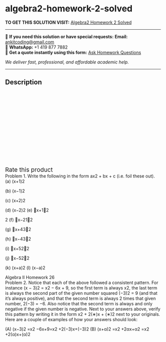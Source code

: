 # algebra2-homework-2-solved
**TO GET THIS SOLUTION VISIT:** [Algebra2 Homework 2 Solved](https://www.ankitcodinghub.com/product/algebra2-homework-2-solved/)


---

📩 **If you need this solution or have special requests:** **Email:** ankitcoding@gmail.com  
📱 **WhatsApp:** +1 419 877 7882  
📄 **Get a quote instantly using this form:** [Ask Homework Questions](https://www.ankitcodinghub.com/services/ask-homework-questions/)

*We deliver fast, professional, and affordable academic help.*

---

<h2>Description</h2>



<div class="kk-star-ratings kksr-auto kksr-align-center kksr-valign-top" data-payload="{&quot;align&quot;:&quot;center&quot;,&quot;id&quot;:&quot;98993&quot;,&quot;slug&quot;:&quot;default&quot;,&quot;valign&quot;:&quot;top&quot;,&quot;ignore&quot;:&quot;&quot;,&quot;reference&quot;:&quot;auto&quot;,&quot;class&quot;:&quot;&quot;,&quot;count&quot;:&quot;0&quot;,&quot;legendonly&quot;:&quot;&quot;,&quot;readonly&quot;:&quot;&quot;,&quot;score&quot;:&quot;0&quot;,&quot;starsonly&quot;:&quot;&quot;,&quot;best&quot;:&quot;5&quot;,&quot;gap&quot;:&quot;4&quot;,&quot;greet&quot;:&quot;Rate this product&quot;,&quot;legend&quot;:&quot;0\/5 - (0 votes)&quot;,&quot;size&quot;:&quot;24&quot;,&quot;title&quot;:&quot;Algebra2 Homework 2 Solved&quot;,&quot;width&quot;:&quot;0&quot;,&quot;_legend&quot;:&quot;{score}\/{best} - ({count} {votes})&quot;,&quot;font_factor&quot;:&quot;1.25&quot;}">

<div class="kksr-stars">

<div class="kksr-stars-inactive">
            <div class="kksr-star" data-star="1" style="padding-right: 4px">


<div class="kksr-icon" style="width: 24px; height: 24px;"></div>
        </div>
            <div class="kksr-star" data-star="2" style="padding-right: 4px">


<div class="kksr-icon" style="width: 24px; height: 24px;"></div>
        </div>
            <div class="kksr-star" data-star="3" style="padding-right: 4px">


<div class="kksr-icon" style="width: 24px; height: 24px;"></div>
        </div>
            <div class="kksr-star" data-star="4" style="padding-right: 4px">


<div class="kksr-icon" style="width: 24px; height: 24px;"></div>
        </div>
            <div class="kksr-star" data-star="5" style="padding-right: 4px">


<div class="kksr-icon" style="width: 24px; height: 24px;"></div>
        </div>
    </div>

<div class="kksr-stars-active" style="width: 0px;">
            <div class="kksr-star" style="padding-right: 4px">


<div class="kksr-icon" style="width: 24px; height: 24px;"></div>
        </div>
            <div class="kksr-star" style="padding-right: 4px">


<div class="kksr-icon" style="width: 24px; height: 24px;"></div>
        </div>
            <div class="kksr-star" style="padding-right: 4px">


<div class="kksr-icon" style="width: 24px; height: 24px;"></div>
        </div>
            <div class="kksr-star" style="padding-right: 4px">


<div class="kksr-icon" style="width: 24px; height: 24px;"></div>
        </div>
            <div class="kksr-star" style="padding-right: 4px">


<div class="kksr-icon" style="width: 24px; height: 24px;"></div>
        </div>
    </div>
</div>


<div class="kksr-legend" style="font-size: 19.2px;">
            <span class="kksr-muted">Rate this product</span>
    </div>
    </div>
<div class="page" title="Page 1">
<div class="layoutArea">
<div class="column">
Problem 1. Write the following in the form ax2 + bx + c (i.e. foil these out). (a) (x+1)2

(b) (x−1)2

(c) (x+2)2

(d) (x−2)2 (e) 􏰍x+1􏰎2

2 (f) 􏰍x−21􏰎2

(g) 􏰍x+43􏰎2

(h) 􏰍x−43􏰎2

(i) 􏰍x+52􏰎2

(j) 􏰍x−52􏰎2

(k) (x+a)2 (l) (x−a)2

</div>
<div class="column">
Algebra II Homework 26

</div>
</div>
<div class="layoutArea">
<div class="column">
Problem 2. Notice that each of the above followed a consistent pattern. For instance (x − 3)2 = x2 − 6x + 9, so the first term is always x2, the last term is always the second part of the given number squared (−3)2 = 9 (and that it’s always positive), and that the second term is always 2 times that given number, 2(−3) = −6. Also notice that the second term is always and only negative if the given number is negative. Next to your answers above, verify this pattern by writing it in the form x2 + 2(∗)x + (∗)2 next to your originals. Here are a couple of examples of how your answers should look:

(A) (x−3)2 =x2 −6x+9=x2 +2(−3)x+(−3)2 (B) (x+α)2 =x2 +2αx+α2 =x2 +2(α)x+(α)2

</div>
</div>
</div>
